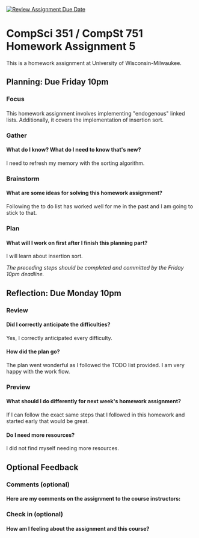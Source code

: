 [![Review Assignment Due Date](https://classroom.github.com/assets/deadline-readme-button-24ddc0f5d75046c5622901739e7c5dd533143b0c8e959d652212380cedb1ea36.svg)](https://classroom.github.com/a/63gs6Qj8)
# CompSci 351 / CompSt 751 Homework Assignment 5

This is a homework assignment at University of Wisconsin-Milwaukee.

## Planning: Due Friday 10pm

### Focus

####
This homework assignment involves implementing "endogenous" linked lists. Additionally, it covers the implementation of insertion sort.
### Gather

#### What do I know?  What do I need to know that's new?
I need to refresh my memory with the sorting algorithm.

### Brainstorm

#### What are some ideas for solving this homework assignment?
Following the to do list has worked well for me in the past and I am going to stick to that.

### Plan

#### What will I work on first after I finish this planning part?
I will learn about insertion sort. 

*The preceding steps should be completed and committed by the
Friday 10pm deadline.*

## Reflection: Due Monday 10pm

### Review

#### Did I correctly anticipate the difficulties?
Yes, I correctly anticipated every difficulty. 

#### How did the plan go?
The plan went wonderful as I followed the TODO list provided. I am very happy with the work flow.
### Preview

#### What should I do differently for next week's homework assignment?
If I can follow the exact same steps that I followed in this homework and started early that would be great.

#### Do I need more resources?
I did not find myself needing more resources.

## Optional Feedback

### Comments (optional)

#### Here are my comments on the assignment to the course instructors:

### Check in (optional)

#### How am I feeling about the assignment and this course?
